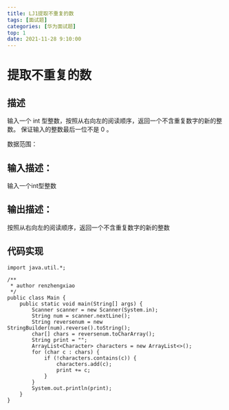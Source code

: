 ```yaml
---
title: LJ1提取不重复的数
tags: [面试题]
categories: [华为面试题]
top: 1
date: 2021-11-28 9:10:00
---
```

# 提取不重复的数
## 描述

输入一个 int 型整数，按照从右向左的阅读顺序，返回一个不含重复数字的新的整数。
保证输入的整数最后一位不是 0 。

数据范围： 
## 输入描述：

输入一个int型整数
## 输出描述：

按照从右向左的阅读顺序，返回一个不含重复数字的新的整数
## 代码实现
```
import java.util.*;

/**
 * author renzhengxiao
 */
public class Main {
    public static void main(String[] args) {
        Scanner scanner = new Scanner(System.in);
        String num = scanner.nextLine();
        String reversenum = new StringBuilder(num).reverse().toString();
        char[] chars = reversenum.toCharArray();
        String print = "";
        ArrayList<Character> characters = new ArrayList<>();
        for (char c : chars) {
            if (!characters.contains(c)) {
                characters.add(c);
                print += c;
            }
        }
        System.out.println(print);
    }
}
```